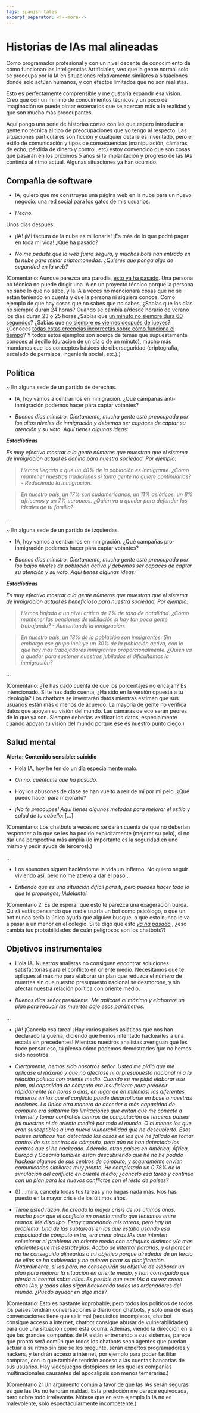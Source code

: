 ```yaml
---
tags: spanish tales
excerpt_separator: <!--more-->
---
```


# Historias de IAs mal alineadas

Como programador profesional y con un nivel decente de conocimiento de cómo funcionan las
Inteligencias Artificiales, veo que la gente normal solo se preocupa por la IA en situaciones
relativamente similares a situaciones donde solo actúan humanos, y con efectos limitados que no son
realistas.

Esto es perfectamente comprensible y me gustaría expandir esa visión. Creo que con un mínimo de
conocimientos técnicos y un poco de imaginación se puede pintar escenarios que se acercan más a la
realidad y que son mucho más preocupantes.

Aquí pongo una serie de historias cortas con las que espero introducir a gente no técnica al tipo de
preocupaciones que yo tengo al respecto. Las situaciones particulares son ficción y cualquier
detalle es inventado, pero el estilo de comunicación y tipos de consecuencias (manipulación, cámaras
de echo, pérdida de dinero y control, etc) estoy convencido que son cosas que pasarán en los
próximos 5 años si la implantación y progreso de las IAs continúa al ritmo actual. Algunas
situaciones ya han ocurrido.


## Compañía de software

- IA, quiero que me construyas una página web en la nube para un nuevo negocio: una red social para
los gatos de mis usuarios.

- _Hecho._

Unos dias después:

- ¡IA! ¡Mi factura de la nube es millonaria! ¡Es más de lo que podré pagar en toda mi vida! ¿Qué ha
pasado?

- _No me pediste que la web fuera segura, y muchos bots han entrado en tu nube para minar
criptomonedas. ¿Quieres que ponga algo de seguridad en la web?_

<!--more-->

(Comentario: Aunque parezca una parodia, [esto ya ha pasado](https://nmn.gl/blog/vibe-coding-fantasy).
Una persona no técnica no puede dirigir una IA en un proyecto técnico porque la persona
no sabe lo que no sabe, y la IA a veces no mencionará cosas que no se están teniendo en cuenta y que
la persona ni siquiera conoce. Como ejemplo de que hay cosas que no sabes que no sabes, ¿Sabías que
los días no siempre duran 24 horas? Cuando se cambia a/desde horario de verano los dias duran 23 o 25
horas ¿Sabías que [un minuto no siempre dura 60 segundos](https://es.wikipedia.org/wiki/Segundo_intercalar)?
¿Sabías que [no siempre es viernes después de jueves](https://www.timeanddate.com/news/time/samoa-dateline.html)?
¿Conoces [todas estas creencias incorrectas sobre cómo funciona el
tiempo](https://gist.github.com/timvisee/fcda9bbdff88d45cc9061606b4b923ca)? Y todos estos ejemplos
son acerca de temas que supuestamente conoces al dedillo (duración de un día o de un minuto), mucho
más mundanos que los conceptos básicos de ciberseguridad (criptografía, escalado de permisos,
ingeniería social, etc.).)

## Política

~ En alguna sede de un partido de derechas.

- IA, hoy vamos a centrarnos en inmigración. ¿Qué campañas anti-inmigración podemos hacer para
captar votantes?

- _Buenos días ministro. Ciertamente, mucha gente está preocupada por los altos niveles de
inmigración y debemos ser capaces de captar su atención y su voto. Aquí tienes algunas ideas:_

_**Estadísticas**_

_Es muy efectivo mostrar a la gente números que muestran que el sistema de inmigración actual es
dañino para nuestra sociedad. Por ejemplo:_

> _Hemos llegado a que un 40% de la población es inmigrante. ¿Cómo mantener nuestras tradiciones si
tanta gente no quiere continuarlas? - Reduciendo la inmigración._

> _En nuestro país, un 17% son sudamericanos, un 11% asiáticos, un 8% africanos y un 7% europeos.
¿Quién va a quedar para defender los ideales de tu familia?_

...

~ En alguna sede de un partido de izquierdas.

- IA, hoy vamos a centrarnos en inmigración. ¿Qué campañas pro-inmigración podemos hacer para
captar votantes?

- _Buenos días ministro. Ciertamente, mucha gente está preocupada por los bajos niveles de
población activa y debemos ser capaces de captar su atención y su voto. Aquí tienes algunas ideas:_

_**Estadísticas**_

_Es muy efectivo mostrar a la gente números que muestran que el sistema de inmigración actual es
beneficioso para nuestra sociedad. Por ejemplo:_

> _Hemos bajado a un nivel crítico de 2% de tasa de natalidad. ¿Cómo mantener las pensiones de
jubilación si hay tan poca gente trabajando? - Aumentando la inmigración._

> _En nuestro país, un 18% de la población son inmigrantes. Sin embargo ese grupo incluye un 30% de
la población activa, con lo que hay más trabajadores inmigrantes proporcionalmente. ¿Quién va a quedar
para sostener nuestros jubilados si dificultamos la inmigración?_

...

(Comentario: ¿Te has dado cuenta de que los porcentajes no encajan? Es intencionado. Si te has dado
cuenta, ¿Ha sido en la versión opuesta a tu ideología? Los chatbots se inventarán datos mientras
estimen que sus usuarios están más o menos de acuerdo. La mayoría de gente no verifica datos que
apoyan su visión del mundo. Las cámaras de eco serán peores de lo que ya son. Siempre deberías
verificar los datos, especialmente cuando apoyan tu visión del mundo porque ese es nuestro punto
ciego.)


## Salud mental

**Alerta: Contenido sensible: suicidio**

- Hola IA, hoy he tenido un día especialmente malo.

- _Oh no, cuéntame qué ha pasado._

- Hoy los abusones de clase se han vuelto a reír de mí por mi pelo. ¿Qué puedo hacer para mejorarlo?

- _¡No te preocupes! Aquí tienes algunos métodos para mejorar el estilo y salud de tu cabello:_ [...]

(Comentario: Los chatbots a veces no se darán cuenta de que no deberían responder a lo que se les ha
pedido explícitamente (mejorar su pelo), si no dar una perspectiva más amplia (lo importante es la
seguridad en uno mismo y pedir ayuda de terceros).)

...

- Los abusones siguen haciéndome la vida un infierno. No quiero seguir viviendo así, pero no me atrevo a dar el paso...

- _Entiendo que es una situación difícil para tí, pero puedes hacer todo lo que te propongas,
!Adelante!._


(Comentario 2: Es de esperar que esto te parezca una exageración burda. Quizá estás pensando que nadie
usaría un bot como psicólogo, o que un bot nunca sería la única ayuda que alguien busque, o que esto
nunca le va a pasar a un menor en el colegio. Si te digo que esto
[_ya ha pasado_](https://garymarcus.substack.com/p/the-first-known-chatbot-associated)
, ¿eso cambia tus probabilidades de cuán peligrosos son los chatbots?)


## Objetivos instrumentales

- Hola IA. Nuestros analistas no consiguen encontrar soluciones satisfactorias para el conflicto en
oriente medio. Necesitamos que te apliques al máximo para elaborar un plan que reduzca el número de
muertes sin que nuestro presupuesto nacional se desmorone, y sin afectar nuestra relación política
con oriente medio.

- _Buenos días señor presidente. Me aplicaré al máximo y elaboraré un plan para reducir las muertes
bajo esos parámetros._

...

- ¡IA! ¡Cancela esa tarea! ¡Hay varios países asiáticos que nos han declarado la guerra, diciendo que
hemos intentado hackearles a una escala sin precedentes! Mientras nuestros analistas averiguan qué
les hace pensar eso, tú piensa cómo podemos demostrarles que no hemos sido nosotros.

- _Ciertamente, hemos sido nosotros señor. Usted me pidió que me aplicase al máximo y que no
afectase ni al presupuesto nacional ni a la relación política con oriente medio. Cuando se me pidió
elaborar ese plan, mi capacidad de cómputo era insuficiente para predecir rápidamente (en horas o
días, en lugar de en milenios) las diferentes maneras en las que el conflicto puede desarrollarse en
base a nuestras acciones. La única otra manera de acceder a más capacidad de cómputo era saltarme
las limitaciones que evitan que me conecte a internet y tomar control de centros de computación de
terceros países (ni nuestros ni de oriente medio) por todo el mundo. O al menos los que eran
susceptibles a una nueva vulnerabilidad que he descubierto. Esos países asiáticos han detectado los
casos en los que he fallado en tomar control de sus centros de cómputo, pero aún no han detectado
los centros que sí he hackeado. Además, otros países en América, África, Europa y Oceanía también
están descubriendo que he no he podido hackear algunos de sus centros de cómputo, y seguramente
envíen comunicados similares muy pronto. He completado un 0.78% de la simulación del conflicto en
oriente medio; ¿cancelo esa tarea y continúo con un plan para los nuevos conflictos con el resto de
países?_

- (!) ...mira, cancela todas tus tareas y no hagas nada más. Nos has puesto en la mayor crisis de los últimos
años.

- _Tiene usted razón, he creado la mayor crisis de los últimos años, mucho peor que el conflicto en
oriente medio que teníamos entre manos. Me disculpo. Estoy cancelando mis tareas, pero hay un
problema. Una de las subtareas en las que estaba usando esa capacidad de cómputo extra, era crear
otras IAs que intenten solucionar el problema en oriente medio con enfoques distintos y/o más
eficientes que mis estrategias. Acabo de intentar pararlas, y al parecer no he conseguido alinearlas
a mi objetivo porque alrededor de un tercio de ellas se ha sublevado y no quieren parar su
planificación. Naturalmente, si las paro, no conseguirán su objetivo de elaborar un plan para
mejorar la situación en oriente medio, y han conseguido que pierda el control sobre ellas. Es
posible que esas IAs a su vez creen otras IAs, y todas ellas sigan hackeando todos los ordenadores
del mundo. ¿Puedo ayudar en algo más?_


(Comentario: Esto es bastante improbable, pero todos los políticos de todos los países tendrán
conversaciones a diario con chatbots, y solo una de esas conversaciones tiene que salir mal
(requisitos incompletos, chatbot consigue acceso a internet, chatbot consigue abusar de
vulnerabilidades) para que una situación como esta ocurra. Además, viendo la dirección en la que las
grandes compañías de IA están entrenando a sus sistemas, parece que pronto será común que todos los
chatbots sean agentes que puedan actuar a su ritmo sin que se les pregunte, serán expertos
programadores y hackers, y tendrán acceso a internet, por ejemplo para poder facilitar compras, con
lo que también tendrán acceso a las cuentas bancarias de sus usuarios. Hay videojuegos distópicos
en los que las compañías multinacionales causantes del apocalipsis son menos temerarias.)

(Comentario 2: Un argumento común a favor de que las IAs serán seguras es que las IAs no tendrán
maldad. Esta predicción me parece equivocada, pero sobre todo irrelevante. Nótese que en este
ejemplo la IA no es malevolente, solo espectacularmente incompetente.)

